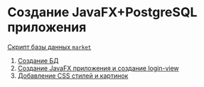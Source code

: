# Создание JavaFX+PostgreSQL приложения


[Скрипт базы данных `market`](FullScriptWithData.sql)
1. [Создание БД](https://drive.google.com/file/d/14-NGQ6WPorWh_ekgKYMxOYuBLpejBfe_/view?usp=sharing)
2. [Создание JavaFX приложения и создание login-view](https://drive.google.com/file/d/159GTm3YJtxWxvQBNWMc7HB0FRgJM7zZC/view?usp=sharing)
3. [Добавление CSS стилей и картинок](https://drive.google.com/file/d/1DA_coMMWPL5ZeAi6BR6TfnbP6GinxkvX/view?usp=sharing)